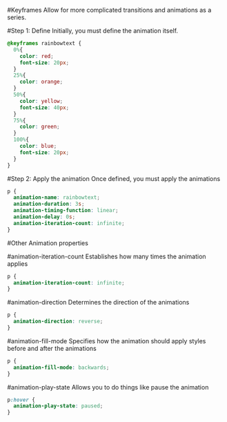 #Keyframes
Allow for more complicated transitions and animations as a series.

#Step 1: Define
Initially, you must define the animation itself.

```css
@keyframes rainbowtext {
  0%{
    color: red;
    font-size: 20px;
  }
  25%{
    color: orange;
  }
  50%{
    color: yellow;
    font-size: 40px;
  }
  75%{
    color: green;
  }
  100%{
    color: blue;
    font-size: 20px;
  }
}
```

#Step 2: Apply the animation
Once defined, you must apply the animations
```css
p {
  animation-name: rainbowtext;
  animation-duration: 3s;
  animation-timing-function: linear;
  animation-delay: 0s;
  animation-iteration-count: infinite;
}
```

#Other Animation properties

#animation-iteration-count
Establishes how many times the animation applies

```css
p {
  animation-iteration-count: infinite;
}
```

#animation-direction
Determines the direction of the animations
```css
p {
  animation-direction: reverse;
}
```

#animation-fill-mode
Specifies how the animation should apply styles before and after the animations

```css
p {
  animation-fill-mode: backwards;
}
```

#animation-play-state
Allows you to do things like pause the animation

```css
p:hover {
  animation-play-state: paused;
}
```
